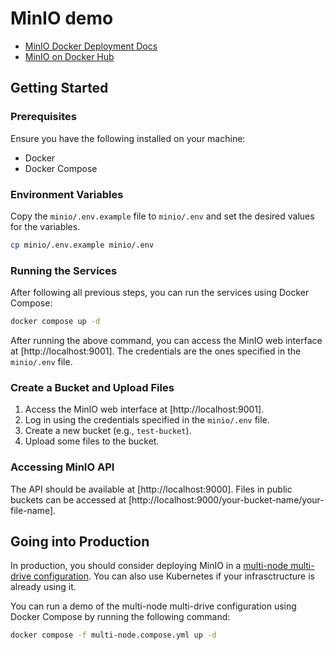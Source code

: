 # MinIO demo

- [MinIO Docker Deployment Docs](https://min.io/docs/minio/container/index.html)
- [MinIO on Docker Hub](https://hub.docker.com/r/minio/minio)

## Getting Started

### Prerequisites

Ensure you have the following installed on your machine:

- Docker
- Docker Compose

### Environment Variables

Copy the `minio/.env.example` file to `minio/.env` and set the desired values for the variables.

```bash
cp minio/.env.example minio/.env
```

### Running the Services

After following all previous steps, you can run the services using Docker Compose:

```bash
docker compose up -d
```

After running the above command, you can access the MinIO web interface at [http://localhost:9001]. The credentials are the ones specified in the `minio/.env` file.

### Create a Bucket and Upload Files

1. Access the MinIO web interface at [http://localhost:9001].
2. Log in using the credentials specified in the `minio/.env` file.
3. Create a new bucket (e.g., `test-bucket`).
4. Upload some files to the bucket.

### Accessing MinIO API

The API should be available at [http://localhost:9000]. Files in public buckets can be accessed at [http://localhost:9000/your-bucket-name/your-file-name].

## Going into Production

In production, you should consider deploying MinIO in a [multi-node multi-drive configuration](https://min.io/docs/minio/linux/operations/install-deploy-manage/deploy-minio-multi-node-multi-drive.html). You can also use Kubernetes if your infrasctructure is already using it.

You can run a demo of the multi-node multi-drive configuration using Docker Compose by running the following command:

```bash
docker compose -f multi-node.compose.yml up -d
```
